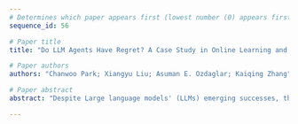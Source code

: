 ```yaml
--- 
# Determines which paper appears first (lowest number (0) appears first)
sequence_id: 56

# Paper title 
title: "Do LLM Agents Have Regret? A Case Study in Online Learning and Games"

# Paper authors 
authors: "Chanwoo Park; Xiangyu Liu; Asuman E. Ozdaglar; Kaiqing Zhang"

# Paper abstract 
abstract: "Despite Large language models' (LLMs) emerging successes, the performance of LLM agents in decision-making has not been fully investigated through quantitative metrics, especially in the multi-agent setting when they interact with each other, a typical scenario in real-world LLM-agent applications. To better understand the limits of LLM agents in these interactive environments, we propose to study their interactions in benchmark decision-making settings in online learning and game theory, through the performance metric of \emph{regret}. We first empirically study the no-regret behaviors of LLMs in canonical (non-stationary) online learning problems, as well as the emergence of equilibria when LLM agents interact through playing repeated games. We then provide some theoretical insights into the no-regret behaviors of LLM agents, under certain assumptions on the supervised pre-training and the rationality model of human decision-makers who generate the data. Notably, we also identify (simple) cases where advanced LLMs such as GPT-4 fail to be no-regret. To promote the no-regret behaviors, we propose a novel \emph{unsupervised} training loss of \emph{regret-loss}, which, in contrast to the supervised pre-training loss,  does not require the labels of (optimal)  actions. Finally, we establish the \emph{statistical} guarantee of generalization bound for regret-loss minimization, and more importantly, the \emph{optimization} guarantee that minimizing such a loss may \emph{automatically} lead to known no-regret learning algorithms. Our further experiments demonstrate the effectiveness of our regret-loss, especially in addressing the above ``regrettable'' cases."

--- 
```

